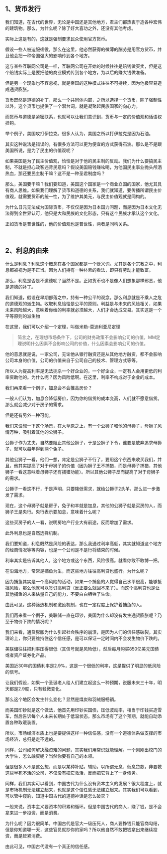 <h2>1、货币发行</h2><p>我们知道，在古代的世界，无论是中国还是其他地方，君主们都热衷于造各种宏伟的建筑物。那么，为什么呢？除了好大喜功之外，还没有其他考虑。</p><p>实际上这是有的，这就是强制要求民众使用官方货币。</p><p>假设一些人被迫服徭役，那么在这里，他必然获得的微薄的酬劳是用官方货币，并且他会把一种帝国强大的影响传到各个地方。</p><p>这与某些互联网公司是一样，互联网公司在开始的时候往往是赔钱做买卖，但是这个赔钱实际上是要把他的商业模式传到各个地方，为以后的赚大钱做准备。</p><p>但是另一个现象也不容忽视，就是帝国的这种模式往往不可持续，因为他极容易造成通货膨胀。</p><p>货币既然是道德的补丁，那么一个共同体内部，之所以选择一个货币，除了强制性以外，这个货币也提供了一个潜台词，就是凝聚起民族国家的向心力。</p><p>而货币与道德是紧密联系，也就可以让我们意识到，货币与一定的价值观和话语权挂钩。</p><p>举个例子，美国攻打伊拉克。很多人认为，美国之所以打伊拉克是因为石油。</p><p>其实这种说法是错误的，有很多方法可以更为便宜的方式获得石油。那么是不是跟美国所说，是为了民主的价值观呢？</p><p>如果美国是为了民主价值观，恰恰是对于他的民主制的反动。我们为什么要搞民主制，不就是担心政客违背民意吗？假设美国赔钱赚吆喝，为他国民主事业抛头颅洒热血，那还要民主制干嘛？这不是一种圣君制度吗？</p><p>那么，美国要干嘛？我们要知道，美国这个国家是一个商业立国的国家，他尤其具有商人思维。如果我们理解了货币和道德的关系，我们就知道，要传播所谓民主价值观，就需要货币的统一性，为了维护其美元，与民主价值观就是同构的。</p><p>为什么日元无法成为国际货币，不仅仅是因为日本国力问题，而是因为日本文化无法得到全世界认可，他只是大和民族的文化形态，只有这个民族才承认这个文化。</p><p>正如货币是普世性的，他的价值观也是普世性，两者是同构关系。</p><p class="ztext-empty-paragraph"><br/></p><h2>2、利息的由来</h2><p>什么是利息？利息这个概念在各个国家都是一个贬义词。尤其是各个宗教之中，利息都被视为是不正当。因为人们持有一种朴素的看法，即只有劳动才能致富。</p><p>那么，利息是否是不道德呢？当然不是。正如货币也不是像人们想象那样邪恶，他是道德的补丁。</p><p>我们知道，假设在早期部落之中，持有一种公平的观念。那么利息就是不乘人之危的道德观的派生物。收取利息恰恰是公平的原则。利益是与未来的风险相关，如果未来风险越大，意味着你给的利率就必须越大，人们才会达成交易。其实这是一个平等原则的派生物</p><p>在这里，我们可以介绍一个定理，叫做米勒-莫迪利亚尼定理</p><blockquote>简言之，在理想市场条件下，公司的财务政策不会影响公司的价值，MM定理说明什么因素不会影响公司的价值，什么因素会影响公司的价值。</blockquote><p>他的意思就是说，一家公司，无论他从银行融资还是从其他地方融资，都不会影响公司本身的价值，公司的价值来自于公司自己的技术、管理方式等等。</p><p>所以人为提高利率是无法扼杀一个好企业的，一个好企业，一定有人会用更低的利率资助他的。为什么呢？因为风险低啊。在这里，利率不构成对于企业的成本。</p><p>我们再来看一个例子，加息会不会推高房价？</p><p>一般人们认为，加息会降低房价，因为你的借贷的成本变高，人们就不愿意借贷。那么就会减少对于房子的需求。</p><p>但是还有另外一种可能。</p><p>我们来设想一下这个场景，在大草原之上，有一个公狮子和他的母狮子，母狮子风情万种，吸引着其他的公狮子。</p><p>公狮子作为丈夫，自然要阻止其他公狮子，于是公狮子下令，谁要是放弃追求母狮子，就可以每年得到两个兔子。</p><p>其他公狮子一看，他们一想，肯定是公狮子不行了，要用这个东西来收买我们，并且，他其实提高了对于母狮子的价值（因为狮子王不捕猎，而是母狮子捕猎，其他狮子一看这意味着母狮子还有捕猎功能）。所以其他公狮子反而提高了对于母狮子的需求。</p><p>公狮子一看这不行，于是声明，只要降低需求，就给公狮子2头羊，那么进一步激发了需求。</p><p>现在，这个母狮子就是房子，兔子和羊就是加息，其他的公狮子就是买房的人，而狮子王是央行。央行表示要加息，意味着什么呢？</p><p>这些买房子的人一看，说明房地产行业大有前途，反而增加了需求。</p><p>此外利息也是自然选择机制。</p><p>我们要知道，利息既然是风险的表达，那么我通过利率高低，其实就知道这个地方的经商情况等等内容，也是一个公司是不是行将结束的时候。</p><p>利率其实是告诉其他人，这个地方或这个东西，风险很高。就看你敢不敢博一把。</p><p>在沿海地方，常常是捕鱼为生，而这些地方往往高利贷也盛行。为什么呢？</p><p>因为捕鱼其实是一个高风险的活动，如果一个捕鱼的人觉得自己水平很高，能够抵挡风险，那么他就可以签订高利贷（反正要么就回不来了）。而这个高利贷也是让其他捕鱼的人来估量自己的能力，不要白白牺牲了生命。</p><p>由此可见，这种筛选机制和激励机制，也在一定程度上保护着捕鱼的人。</p><p>我们再来看一个例子，美联储一直在印钞，美国为什么却没有发生通货膨胀呢？乃至于物价下跌的情况呢？</p><p>我们来看，通货膨胀为什么引起社会秩序的崩溃，是因为人们的信任感破裂。其实理论上，你只要维持住这个信任感，是可以保证一定时间内不会发生物价下跌的。</p><p>美联储往往把利率压得很低（其信号就是风险低），然后每月购买850亿美元国债或者资产证券化产品。</p><p>美国近30年的国债利率是2.9%，这是一个很低的利率，这是提供了明显的低风险的信号。</p><p>让我们假设，如果一个圣诞老人给人们建立起这么一种预期，说服未来三十年，明天都是2.9度，只有轻微变化。</p><p>那么这个地区会发生什么变化？显然是煤炭和羽绒服畅销。</p><p>而美国印钞就是这个做法，他首先用印钞买国债，压低波动率，相当于印钱买造雪车，然后告诉每个人未来长期处于低温状态。那么市场有了这个预期，就能自动添置各种取暖装置。</p><p>所以，市场经济本质上也是要提供这样一种信任感，没有一个道德体系做支撑的市场经济，总归是走不远的。</p><p>同样，公司如何解决融资难的问题，其实我们用常识就能理解。一个刚刚出校门的大学生，怎么融资呢？当然你要有自己的本领。</p><p>但是很多人不是这么想，而是以某种补贴，辅助，以所谓无息、低息贷款，非要救这些半死不活的公司，不仅没有把它救活，反而把它背上了一身债务。</p><p>同样，我们其实可以看到，中国古代为什么没有资本主义的发展？很大程度上，就是市场机制无法建立起来，也就是这个信任感无法建立起来。其实我们可以看到，可以管中窥豹，知道中国古代的道德神话是怎么破灭？</p><p>一般来说，资本主义要资本的积累和循环。但是中国古代的商人，赚了钱，是不会拿来进一步投资，而是消费。</p><p>为什么呢？因为很简单，中国古代是官大一级压死人，商人要挣钱只能官商勾结，但是你知道哪一天，这些官员就抄你的家吗？所以他自然不敢把钱拿出来继续投资，而是赶紧消费。</p><p>由此可见，中国古代没有一个真正的信任感。</p><p></p><p></p>